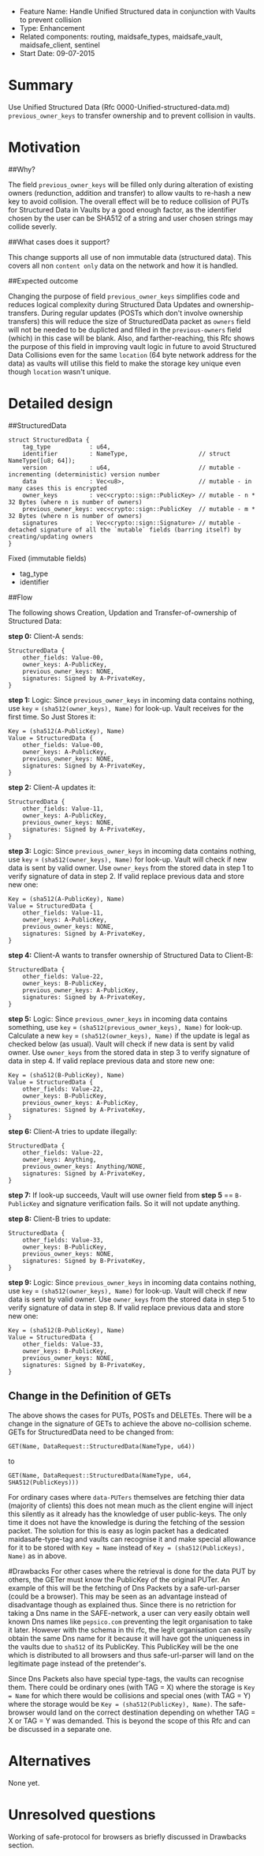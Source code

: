 - Feature Name: Handle Unified Structured data in conjunction with Vaults to prevent collision
- Type: Enhancement
- Related components: routing, maidsafe_types, maidsafe_vault, maidsafe_client, sentinel
- Start Date: 09-07-2015

# Summary

Use Unified Structured Data (Rfc 0000-Unified-structured-data.md) `previous_owner_keys` to transfer ownership and to prevent collision in vaults.

# Motivation

##Why?

The field `previous_owner_keys` will be filled only during alteration of existing owners (redunction, addition and transfer) to allow vaults to re-hash a new key to avoid collision. The overall effect will be to reduce collision of PUTs for Structured Data in Vaults by a good enough factor, as the identifier chosen by the user can be SHA512 of a string and user chosen strings may collide severly.

##What cases does it support?

This change supports all use of non immutable data (structured data). This covers all non `content only` data on the network and how it is handled.

##Expected outcome

Changing the purpose of field `previous_owner_keys` simplifies code and reduces logical complexity during Structured Data Updates and ownership-transfers. During regular updates (POSTs which don't involve ownership transfers) this will reduce the size of StructuredData packet as `owners` field will not be needed to be duplicted and filled in the `previous-owners` field (which) in this case will be blank. Also, and farther-reaching, this Rfc shows the purpose of this field in improving vault logic in future to avoid Structured Data Collisions even for the same `location` (64 byte network address for the data) as vaults will utilise this field to make the storage key unique even though `location` wasn't unique.

# Detailed design

##StructuredData

```
struct StructuredData {
    tag_type           : u64,
    identifier         : NameType,                    // struct NameType([u8; 64]);
    version            : u64,                         // mutable - incrementing (deterministic) version number
    data               : Vec<u8>,                     // mutable - in many cases this is encrypted
    owner_keys         : vec<crypto::sign::PublicKey> // mutable - n * 32 Bytes (where n is number of owners)
    previous_owner_keys: vec<crypto::sign::PublicKey  // mutable - m * 32 Bytes (where n is number of owners)
    signatures         : Vec<crypto::sign::Signature> // mutable - detached signature of all the `mutable` fields (barring itself) by creating/updating owners
}
```

Fixed (immutable fields)
- tag_type
- identifier

##Flow

The following shows Creation, Updation and Transfer-of-ownership of Structured Data:

**step 0:**
Client-A sends:
```
StructuredData {
    other_fields: Value-00,
    owner_keys: A-PublicKey,
    previous_owner_keys: NONE,
    signatures: Signed by A-PrivateKey,
}
```
 
**step 1:**
Logic: Since `previous_owner_keys` in incoming data contains nothing, use `key` = `(sha512(owner_keys), Name)` for look-up.
Vault receives for the first time. So Just Stores it:
```
Key = (sha512(A-PublicKey), Name)
Value = StructuredData {
    other_fields: Value-00,
    owner_keys: A-PublicKey,
    previous_owner_keys: NONE,
    signatures: Signed by A-PrivateKey,
}
```
 
**step 2:**
Client-A updates it:
```
StructuredData {
    other_fields: Value-11,
    owner_keys: A-PublicKey,
    previous_owner_keys: NONE,
    signatures: Signed by A-PrivateKey,
}
```
 
**step 3:**
Logic: Since `previous_owner_keys` in incoming data contains nothing, use `key` = `(sha512(owner_keys), Name)` for look-up.
Vault will check if new data is sent by valid owner. Use `owner_keys` from the stored data in step 1 to verify signature of data in step 2. If valid replace previous data and store new one:
```
Key = (sha512(A-PublicKey), Name)
Value = StructuredData {
    other_fields: Value-11,
    owner_keys: A-PublicKey,
    previous_owner_keys: NONE,
    signatures: Signed by A-PrivateKey,
}
```
 
**step 4:**
Client-A wants to transfer ownership of Structured Data to Client-B:
```
StructuredData {
    other_fields: Value-22,
    owner_keys: B-PublicKey,
    previous_owner_keys: A-PublicKey,
    signatures: Signed by A-PrivateKey,
}
```
 
**step 5:**
Logic: Since `previous_owner_keys` in incoming data contains something, use `key` = `(sha512(previous_owner_keys), Name)` for look-up. Calculate a new `key` = `(sha512(owner_keys), Name)` if the update is legal as checked below (as usual).
Vault will check if new data is sent by valid owner. Use `owner_keys` from the stored data in step 3 to verify signature of data in step 4. If valid replace previous data and store new one:
```
Key = (sha512(B-PublicKey), Name)
Value = StructuredData {
    other_fields: Value-22,
    owner_keys: B-PublicKey,
    previous_owner_keys: A-PublicKey,
    signatures: Signed by A-PrivateKey,
}
```
 
**step 6:**
Client-A tries to update illegally:
```
StructuredData {
    other_fields: Value-22,
    owner_keys: Anything,
    previous_owner_keys: Anything/NONE,
    signatures: Signed by A-PrivateKey,
}
```
 
**step 7:**
If look-up succeeds, Vault will use owner field from **step 5** == `B-PublicKey` and signature verification fails. So it will not update anything.
 
**step 8:**
Client-B tries to update:
```
StructuredData {
    other_fields: Value-33,
    owner_keys: B-PublicKey,
    previous_owner_keys: NONE,
    signatures: Signed by B-PrivateKey,
}
```
 
**step 9:**
Logic: Since `previous_owner_keys` in incoming data contains nothing, use `key` = `(sha512(owner_keys), Name)` for look-up.
Vault will check if new data is sent by valid owner. Use `owner_keys` from the stored data in step 5 to verify signature of data in step 8. If valid replace previous data and store new one:
```
Key = (sha512(B-PublicKey), Name)
Value = StructuredData {
    other_fields: Value-33,
    owner_keys: B-PublicKey,
    previous_owner_keys: NONE,
    signatures: Signed by B-PrivateKey,
}
```
## Change in the Definition of GETs
The above shows the cases for PUTs, POSTs and DELETEs. There will be a change in the signature of GETs to achieve the above no-collision scheme. GETs for StructuredData need to be changed from:
```
GET(Name, DataRequest::StructuredData(NameType, u64))
```
to
```
GET(Name, DataRequest::StructuredData(NameType, u64, SHA512(PublicKeys)))
```
For ordinary cases where `data-PUTers` themselves are fetching thier data (majority of clients) this does not mean much as the client engine will inject this silently as it already has the knowledge of user public-keys. The only time it does not have the knowledge is during the fetching of the session packet. The solution for this is easy as login packet has a dedicated maidasafe-type-tag and vaults can recognise it and make special allowance for it to be stored with `Key = Name` instead of `Key = (sha512(PublicKeys), Name)` as in above.

#Drawbacks
For other cases where the retrieval is done for the data PUT by others, the GETer must know the PublicKey of the original PUTer. An example of this will be the fetching of Dns Packets by a safe-url-parser (could be a browser). This may be seen as an advantage instead of disadvantage though as explained thus. Since there is no retriction for taking a Dns name in the SAFE-network, a user can very easily obtain well known Dns names like `pepsico.com` preventing the legit organisation to take it later. However with the schema in thi rfc, the legit organisation can easily obtain the same Dns name for it because it will have got the uniqueness in the vaults due to `sha512` of its PublicKey. This PublicKey will be the one which is distributed to all browsers and thus safe-url-parser will land on the legitimate page instead of the pretender's.

Since Dns Packets also have special type-tags, the vaults can recognise them. There could be ordinary ones (with TAG = X) where the storage is `Key = Name` for which there would be collisions and special ones (with TAG = Y) where the storage would be `Key = (sha512(PublicKey), Name)`. The safe-browser would land on the correct destination depending on whether TAG = X or TAG = Y was demanded. This is beyond the scope of this Rfc and can be discussed in a separate one.

# Alternatives
None yet.

# Unresolved questions
Working of safe-protocol for browsers as briefly discussed in Drawbacks section.
